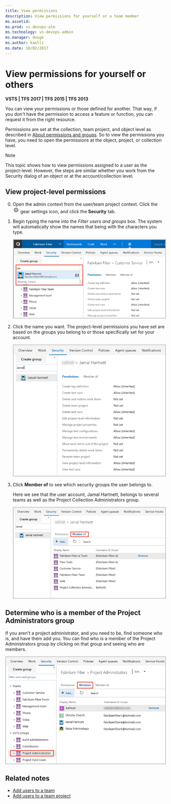 ```yaml
---
title: View permissions  
description: View permissions for yourself or a team member 
ms.assetid:  
ms.prod: vs-devops-alm
ms.technology: vs-devops-admin
ms.manager: douge
ms.author: kaelli
ms.date: 10/02/2017
---
```



# View permissions for yourself or others  

**VSTS | TFS 2017 | TFS 2015 | TFS 2013** 

You can view your permissions or those defined for another. That way, if you don't have the permission to access a feature or function, you can request it from the right resource. 

Permissions are set at the collection, team project, and object level as described in [About permissions and groups](about-permissions.md).  So to view the permissions you have, you need to open the permissions at the object, project, or collection level. 

> [!NOTE]   
> This topic shows how to view permissions assigned to a user as the project-level. However, the steps are similar whether you work from the Security dialog of an object or at the account/collection level. 
 
## View project-level permissions 

0. Open the admin context from the user/team project context. Click the ![gear icon](_img/icons/gear_icon.png) gear settings icon, and click the **Security** tab. 

0. Begin typing the name into the *Filter users and groups* box. The system will automatically show the names that being with the characters you type.  

	<img src="_img/view-permissions-search-user-name.png" alt="Find a user account name" style="border: 2px solid #C3C3C3;" />  

0. Click the name you want. The project-level permissions you have set are based on the groups you belong to or those specifically set for your account.      

	<img src="_img/view-permissions-project-level.png" alt="Web portal, Security tab, Project Administrators Group, Members tab" style="border: 2px solid #C3C3C3;" />   

0. Click **Member of** to see which security groups the user belongs to.  

	Here we see that the user account, Jamal Hartnett, belongs to several teams as well as the Project Collection Administrators group. 

	<img src="_img/view-permissions-member-of.png" alt="Web portal, Security tab, User name, Members tab" style="border: 2px solid #C3C3C3;" />    

## Determine who is a member of the Project Administrators group   

If you aren't a project administrator, and you need to be, find someone who is, and have them add you. You can find who is a member of the Project Administrators group by clicking on that group and seeing who are members. 
 
<img src="_img/view-permissions-project-level-membership.png" alt="Web portal, Security tab, Project Administrators Group, Members tab" style="border: 2px solid #C3C3C3;" />


## Related notes

- [Add users to a team](../work/scale/multiple-teams.md)  
- [Add users to a team project](../accounts/add-users.md)

